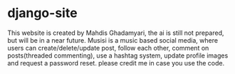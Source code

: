 # django-site
This website is created by Mahdis Ghadamyari, the ai is still not prepared, but will be in a near future.
Musisi is a  music based social media, where users can create/delete/update post, follow each other, comment on posts(threaded commenting), use a hashtag system, update profile images and request a password reset.
please credit me in case you use the code.
